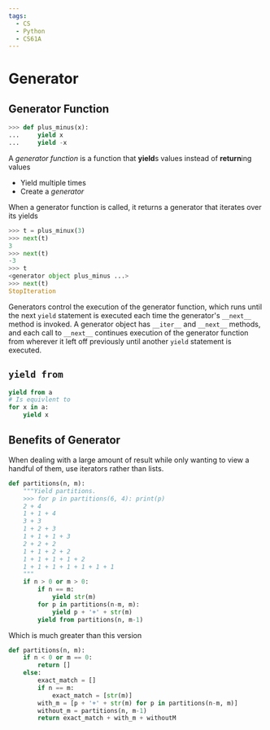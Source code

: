 ```yaml
---
tags:
  - CS
  - Python
  - CS61A
---
```

Generator
===
## Generator Function
```python
>>> def plus_minus(x):
... 	yield x
... 	yield -x
```
A *generator function* is a function that **yield**s values instead of **return**ing values
- Yield multiple times
- Create a *generator*

When a generator function is called, it returns a generator that iterates over its yields

```python
>>> t = plus_minux(3)
>>> next(t)
3
>>> next(t)
-3
>>> t
<generator object plus_minus ...>
>>> next(t)
StopIteration
```



Generators control the execution of the generator function, which runs until the next `yield` statement is executed each time the generator's `__next__` method is invoked.
A generator object has `__iter__` and `__next__` methods, and each call to `__next__` continues execution of the generator function from wherever it left off previously until another `yield` statement is executed.

## `yield from`
```python
yield from a
# Is equivlent to
for x in a:
	yield x
```



## Benefits of Generator
When dealing with a large amount of result while only wanting to view a handful of them, use iterators rather than lists.
```python
def partitions(n, m):
	"""Yield partitions.
	>>> for p in partitions(6, 4): print(p)
	2 + 4
	1 + 1 + 4
	3 + 3
	1 + 2 + 3
	1 + 1 + 1 + 3
	2 + 2 + 2
	1 + 1 + 2 + 2
	1 + 1 + 1 + 1 + 2
	1 + 1 + 1 + 1 + 1 + 1 + 1
	"""
	if n > 0 or m > 0:
		if n == m:
			yield str(m)
		for p in partitions(n-m, m):
			yield p + '+' + str(m)
		yield from partitions(n, m-1)
```
Which is much greater than this version
```python
def partitions(n, m):
	if n < 0 or m == 0:
		return []
	else:
		exact_match = []
		if n == m:
			exact_match = [str(m)]
		with_m = [p + '+' + str(m) for p in partitions(n-m, m)]
		without_m = partitions(n, m-1)
		return exact_match + with_m + withoutM
```